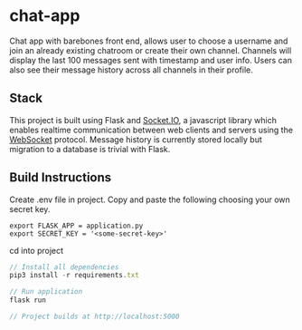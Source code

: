 # chat-app

Chat app with barebones front end, allows user to choose a username and join an already existing chatroom or create their own channel. Channels will display the last 100 messages sent with timestamp and user info. Users can also see their message history across all channels in their profile.


## Stack
This project is built using Flask and [Socket.IO](https://socket.io/), a javascript library which enables realtime communication between web clients and servers using the [WebSocket](https://en.wikipedia.org/wiki/WebSocket) protocol. Message history is currently stored locally but migration to a database is trivial with Flask.

## Build Instructions

Create .env file in project. Copy and paste the following choosing your own secret key.
```
export FLASK_APP = application.py
export SECRET_KEY = '<some-secret-key>'

```
cd into project
```javascript
// Install all dependencies
pip3 install -r requirements.txt

// Run application
flask run

// Project builds at http://localhost:5000
